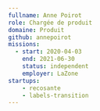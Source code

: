 ```yaml
---
fullname: Anne Poirot
role: Chargée de produit
domaine: Produit
github: annepoirot
missions:
  - start: 2020-04-03 
    end: 2021-06-30
    status: independent
    employer: LaZone
startups:
    - recosante
    - labels-transition
---
```

